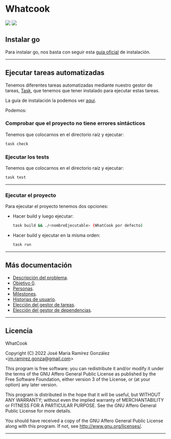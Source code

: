 # Whatcook

[![](https://shields.io/badge/LICENSE-AGPL-green?logo=readthedocs&style=for-the-badge)](#) [![](https://shields.io/badge/status-PRE--ALPHA-orange?logo=githubsponsors&style=for-the-badge)](#)

## Instalar go

Para instalar go, nos basta con seguir esta [guía oficial](https://go.dev/doc/install) de instalación.

---

## Ejecutar tareas automatizadas

Tenemos diferentes tareas automatizadas mediante nuestro gestor de tareas, [Task](https://taskfile.dev/), que tenemos que tener instalado para ejecutar estas tareas.

La guía de instalación la podemos ver [aquí](https://taskfile.dev/installation/).

Podemos:

### Comprobar que el proyecto no tiene errores sintácticos

Tenemos que colocarnos en el directorio raíz y ejecutar:

```bash
task check
```

### Ejecutar los tests

Tenemos que colocarnos en el directorio raíz y ejecutar:

```bash
task test
```

---

### Ejecutar el proyecto

Para ejecutar el proyecto tenemos dos opciones:

* Hacer build y luego ejecutar:
  
  ```bash
  task build && ./<nombreEjecutable> (WhatCook por defecto)
  ```

* Hacer build y ejecutar en la misma orden:
  
  ```bash
  task run
  ```

---

## Más documentación

* [Descripción del problema](docs/old_README.md).
* [Objetivo 0](docs/objetivo0/git_config.md).
* [Personas](docs/Personas.md).
* [Milestones](docs/milestones.md).
* [Historias de usuario](docs/user-stories.md).
* [Elección del gestor de tareas](docs/gestor-tareas.md).
* [Elección del gestor de dependencias](docs/gestor_dependencia.md).

---
  
## Licencia

WhatCook

Copyright (C) 2022  José María Ramírez González \<jm.ramirez.gonza@gmail.com\>

This program is free software: you can redistribute it and/or modify
it under the terms of the GNU Affero General Public License as published by
the Free Software Foundation, either version 3 of the License, or
(at your option) any later version.

This program is distributed in the hope that it will be useful,
but WITHOUT ANY WARRANTY; without even the implied warranty of
MERCHANTABILITY or FITNESS FOR A PARTICULAR PURPOSE.  See the
GNU Affero General Public License for more details.

You should have received a copy of the GNU Affero General Public License
along with this program.  If not, see <http://www.gnu.org/licenses/>.

---
